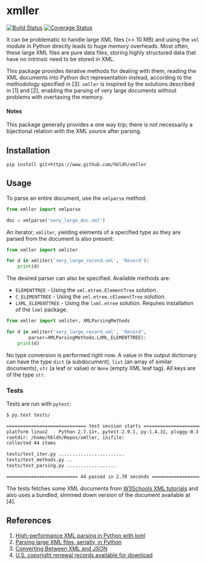# xmller

[![Build Status](https://travis-ci.org/hbldh/xmller.svg?branch=master)](https://travis-ci.org/hbldh/xmller)
[![Coverage Status](https://coveralls.io/repos/github/hbldh/xmller/badge.svg?branch=master)](https://coveralls.io/github/hbldh/xmller?branch=master)

It can be problematic to handle large XML files (>> 10 MB) and using the `xml` module 
in Python directly leads to huge memory overheads. Most often, these large XML 
files are pure data files, storing highly structured data that have no 
intrinsic need to be stored in XML.

This package provides iterative methods for dealing with them, reading the 
XML documents into Python dict representation instead, according to the 
methodology specified in \[3\]. `xmller` is inspired by the
solutions described in \[1\] and \[2\], enabling the parsing of very 
large documents without problems with overtaxing the memory.

#### Notes

   This package generally provides a one way trip; there is not necessarily a 
   bijectional relation with the XML source after parsing.


## Installation

```
pip install git+https://www.github.com/hbldh/xmller
```

## Usage

To parse an entire document, use the `xmlparse` method:

```python
from xmller import xmlparse

doc = xmlparse('very_large_doc.xml')

```

An iterator, `xmliter`, yielding elements of a specified type as they are parsed from
the document is also present:

```python
from xmller import xmliter

for d in xmliter('very_large_record.xml', 'Record'):
    print(d)

```

The desired parser can also be specified. Available methods are:

- `ELEMENTTREE` - Using the `xml.etree.ElementTree` solution.
- `C_ELEMENTTREE` - Using the `xml.etree.cElementTree` solution.
- `LXML_ELEMENTTREE` - Using the `lxml.etree` solution. Requires 
  installation of the `lxml` package.

```python
from xmller import xmliter, XMLParsingMethods

for d in xmliter('very_large_record.xml', 'Record', 
        parser=XMLParsingMethods.LXML_ELEMENTTREE):
    print(d)

```

No type conversion is performed right now. A value in the output dictionary
can have the type `dict` (a subdocument), `list` (an array of similar 
documents), `str` (a leaf or value) or `None` (empty XML leaf tag). All keys
are of the type `str`.

### Tests

Tests are run with `pytest`:

```bash
$ py.test tests/

============================= test session starts ==============================
platform linux2 -- Python 2.7.11+, pytest-2.9.1, py-1.4.31, pluggy-0.3.1
rootdir: /home/hbldh/Repos/xmller, inifile: 
collected 44 items 

tests/test_iter.py ........................
tests/test_methods.py ..
tests/test_parsing.py ..................

========================== 44 passed in 2.70 seconds ===========================
```

The tests fetches some XML documents from 
[W3Schools XML tutorials](http://www.w3schools.com/xml/xml_examples.asp) and 
also uses a bundled, slimmed down version of the document available at \[4\].

## References

1. [High-performance XML parsing in Python with lxml](https://www.ibm.com/developerworks/xml/library/x-hiperfparse/)
2. [Parsing large XML files, serially, in Python](http://boscoh.com/programming/reading-xml-serially.html)
3. [Converting Between XML and JSON](http://www.xml.com/lpt/a/1658)
4. [U.S. copyright renewal records available for download](http://booksearch.blogspot.se/2008/06/us-copyright-renewal-records-available.html)
